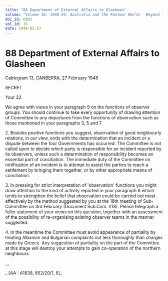 ```yaml
---
title: "88 Department of External Affairs to Glasheen"
volume: "Volume 16: 1948-49, Australia and the Postwar World - Beyond the Region"
doc_id: 6803
vol_id: 16
date: 1948-02-27
---
```


# 88 Department of External Affairs to Glasheen

Cablegram 13, CANBERRA, 27 February 1948

SECRET

Your 22.

We agree with views in your paragraph 9 on the functions of observer groups. You should continue to take every opportunity of drawing attention of Committee to any departures from the functions of observation such as those mentioned in your paragraphs 3, 5 and 7.

2\. Besides positive functions you suggest, observation of good neighbourly relations, in our view, ends with the determination that an incident or a dispute between the four Governments has occurred. The Committee is not called upon to decide which party is responsible for an incident reported by its observers, unless such a determination of responsibility becomes an essential part of conciliation. The immediate duty of the Committee on notification of an incident is to attempt to assist the parties to reach a settlement by bringing them together, or by other appropriate means of conciliation.

3\. In pressing for strict interpretation of 'observation' functions you might draw attention to the kind of activity reported in your paragraph 6 which tends to strengthen the belief that observation could be carried out most effectively by the method suggested by you at the 18th meeting of Sub-Committee on 3rd February (Document Sub.Com. I/18). Please telegraph a fuller statement of your views on this question, together with an assessment of the possibility of re-organising existing observer teams in the manner suggested.

4\. In the meantime the Committee must avoid appearance of partiality by treating Albanian and Bulgarian complaints not less thoroughly than charges made by Greece. Any suggestion of partiality on the part of the Committee at this stage will destroy your attempts to gain co-operation of the northern neighbours.

__

_ [AA : A1838, 852/20/1, II]_
